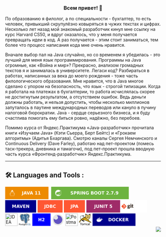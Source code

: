  ### <div id="header" align="center"> Всем привет! 👋 </div>

По образованию я филолог, а по специальности - бухгалтер, то есть человек, привыкший скрупулёзно ковыряться в чужих текстах и цифрах. Несколько лет назад мой знакомый разработчик кинул мне ссылку на курс Harvard CS50, и вдруг оказалось, что у меня получается превращать идеи в код. А раз получается - этим стоит заниматься, тем более что процесс написания кода мне очень нравится.

Вначале выбор пал на Java случайно, но со временем я убедилась - это лучший для меня язык программирования. 
Программы на Java огромные, как «Война и мир»? Прекрасно, анализом громадных текстов я и занималась в университете. 
Легаси код? Разбираться в работах, написанных за века до моего рождения - тоже часть филологического образования. 
Мне нравится, что в Java многое сделано с упором на безопасность, что язык - строгой типизации. Когда я работала на платежах в бухгалтерии, то работа исчислялась скорее не достигнутым результатом, а отсутствием ошибок. Ведь деньги должны работать, и нельзя допустить, чтобы несколько миллионов запуталось в паутине международных переводов или кануло в пучину налоговой бюрократии.
Java - сердце серьезного бизнеса, и я буду счастлива помогать ему биться ровно, надёжно, без перебоев.

Помимо курса от Яндекс.Практикума «Java-разработчик» прочитала книги «Изучаем Java» (Кэти Сьерра, Берт Бейтс) и «Грокаем алгоритмы» (Адитья Бхаргава). Смотрю каналы Сергея Немчинского и Continuous Delivery (Dave Farley), работаю над пет-проектом (помесь таск-трекера, дневника и тамагочи), под пет-проект прошла вводную часть курса «Фронтенд-разработчик» Яндекс.Практикума.

---
## 🛠 Languages and Tools :

<div>
  <img src="https://github.com/Salaia/icons/blob/main/Java%2011.svg" title="Java 11" alt="Java 11" height="40"/>&nbsp;
  <img src="https://github.com/Salaia/icons/blob/main/Spring%20Boot.svg" title="Spring" alt="Spring" height="40"/>&nbsp;
  <img src="https://github.com/Salaia/icons/blob/main/Maven.svg" title="Maven" **alt="Maven" height="40"/>
 <img src="https://github.com/Salaia/icons/blob/main/JDBC.svg" title="JDBC" **alt="JDBC" height="40"/>
  <img src="https://github.com/Salaia/icons/blob/main/JPA.svg" title="JPA" **alt="JPA" height="40"/> 
 <img src="https://github.com/Salaia/icons/blob/main/JUnit%205.svg" title="JUnit 5" **alt="JUnit 5" height="40"/> 
 <img src="https://github.com/devicons/devicon/blob/master/icons/git/git-original-wordmark.svg" title="Git" **alt="Git" width="40" height="40"/>
  <img src="https://github.com/Salaia/icons/blob/main/github-mark-white.svg" title="GitHub" **alt="Git" width="40" height="40"/>
  <img src="https://github.com/gerardpuigl/Technology-Stack-Icons/blob/main/Logos/intellij-idea.svg" title="IDEA" **alt="Git" width="40" height="40"/>
  <img src="https://github.com/devicons/devicon/blob/master/icons/postgresql/postgresql-original-wordmark.svg" title="Postgre" **alt="Git" width="40" height="40"/>
 <img src="https://github.com/Salaia/icons/blob/main/H2.svg" title="H2" **alt="H2" height="40"/>
  <img src="https://github.com/Salaia/icons/blob/main/insomnia-icon.png" title="Insomnia" **alt="Git" width="40" height="40"/>
  <img src="https://github.com/gerardpuigl/Technology-Stack-Icons/blob/main/Logos/postman.svg" title="Postman" **alt="Git" width="40" height="40"/>
  <img src="https://github.com/devicons/devicon/blob/master/icons/tomcat/tomcat-original-wordmark.svg" title="Tomcat" **alt="Tomcat" width="40" height="40"/>
  <img src="https://github.com/Salaia/icons/blob/main/Docker.svg" title="Docker" **alt="Docker" height="40"/>
</div>
<div id="header" align="right">
  <img src="https://media.giphy.com/media/3oKIPnAiaMCws8nOsE/giphy.gif" width="100"/>
</div>



<!---
Salaia/Salaia is a ✨ special ✨ repository because its `README.md` (this file) appears on your GitHub profile.
You can click the Preview link to take a look at your changes.

- 👋 Meow, my name's Hope. Or Puma. Maybe Nadia 👩‍💻. Really, Zholtikova Nadezhda Jurievna is a bit hard to pronounce :roll_eyes: 
- 👀 I’m interested in cats, some video games like "The Elder Scrolls" or "Deep Rock Galactic", and I love magic and fantasy worlds.
- 🌱 I’m currently learning Java on Yandex Practicum.
- 💞️ I’m looking to collaborate on any Java projects if you think I'm not too green for your team :D
- 📫 How to reach me puma.hope@yandex.ru
--->
